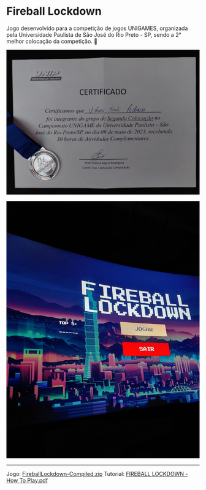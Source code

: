# Fireball Lockdown

Jogo desenvolvido para a competição de jogos UNIGAMES, organizada pela Universidade Paulista de São José do Rio Preto - SP, sendo a 2° melhor colocação da competição. 🥈

![image](./Extras/Certificado17052023.jpg)

![image](./Extras/PhotoFL.jpg)

------
Jogo: [FireballLockdown-Compiled.zip](Extras/FireballLockdown-Compiled.zip)
Tutorial: [FIREBALL LOCKDOWN - How To Play.pdf](Extras/FIREBALL%20LOCKDOWN%20-%20How%20To%20Play.pdf)


